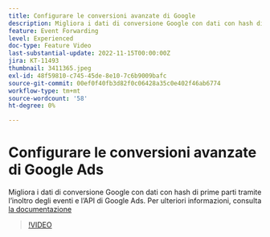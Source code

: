 ```yaml
---
title: Configurare le conversioni avanzate di Google
description: Migliora i dati di conversione Google con dati con hash di prime parti tramite l’inoltro degli eventi e l’API di Google Ads.
feature: Event Forwarding
level: Experienced
doc-type: Feature Video
last-substantial-update: 2022-11-15T00:00:00Z
jira: KT-11493
thumbnail: 3411365.jpeg
exl-id: 48f59810-c745-45de-8e10-7c6b9009bafc
source-git-commit: 00ef0f40fb3d82f0c06428a35c0e402f46ab6774
workflow-type: tm+mt
source-wordcount: '58'
ht-degree: 0%

---
```


# Configurare le conversioni avanzate di Google Ads

Migliora i dati di conversione Google con dati con hash di prime parti tramite l’inoltro degli eventi e l’API di Google Ads. Per ulteriori informazioni, consulta [la documentazione](https://experienceleague.adobe.com/docs/experience-platform/tags/extensions/adobe/google-ads-enhanced-conversions/overview.html)

>[!VIDEO](https://video.tv.adobe.com/v/3411365/?learn=on)
